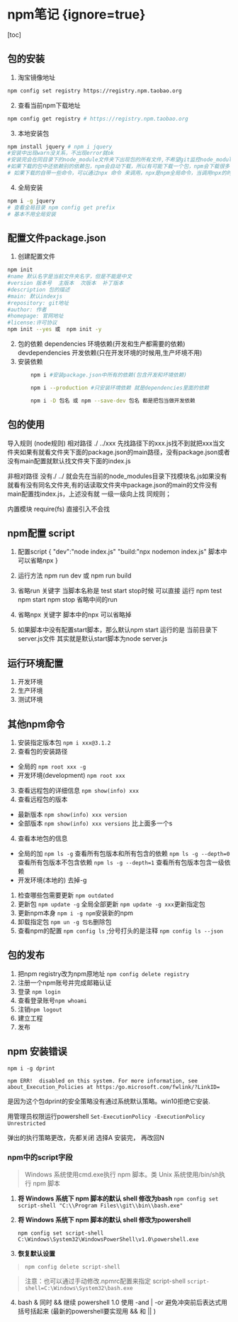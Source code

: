 # npm笔记 {ignore=true}

[toc]

## 包的安装

1. 淘宝镜像地址

```bash
npm config set registry https://registry.npm.taobao.org
```

2. 查看当前npm下载地址

```bash
npm config get registry # https://registry.npm.taobao.org
```

3. 本地安装包

```bash
npm install jquery # npm i jquery
#安装中出现warn没关系，不出现error就ok
#安装完会在同目录下的node_module文件夹下出现包的所有文件,不希望git监控node_modules文件夹 需要加入.gitignore文件，并在其中加入 node_modules字样就可忽略
#如果下载的包中还依赖别的依赖包，npm会自动下载，所以有可能下载一个包，npm会下载很多包加入在node_modules里面
# 如果下载的自带一些命令，可以通过npx 命令 来调用，npx是npm全局命令，当调用npx的时候，npm工具会在当前目录下的node_modules/.bin下面寻找这个命令，也就是说，下载的包如果自带命令会自动加入到当前node_modules/.bin目录下面 比如npx mocha
```

4. 全局安装

```bash
npm i -g jquery
# 查看全局目录 npm config get prefix
# 基本不用全局安装
```

## 配置文件package.json

1. 创建配置文件

```bash
npm init
#name 默认名字是当前文件夹名字，但是不能是中文
#version 版本号  主版本  次版本  补丁版本
#description 包的描述
#main: 默认indexjs
#repository: git地址
#author: 作者
#homepage: 官网地址
#license:许可协议
npm init --yes 或  npm init -y
```

2. 包的依赖
   dependencies 环境依赖(开发和生产都需要的依赖)
   devdependencies 开发依赖(只在开发环境的时候用,生产坏境不用)
3. 安装依赖
   ```bash
       npm i #安装package.json中所有的依赖(包含开发和坏境依赖)

       npm i --production #只安装环境依赖 就是dependencies里面的依赖

       npm i -D 包名 或 npm --save-dev 包名 都是把包当做开发依赖
   ```

## 包的使用

导入规则 (node规则)
相对路径 ./ ../xxx 先找路径下的xxx.js找不到就把xxx当文件夹如果有就看文件夹下面的package.json的main路径，没有package.json或者没有main配置就默认找文件夹下面的index.js

非相对路径 没有./ ../ 就会先在当前的node_modules目录下找模块名.js如果没有就看有没有同名文件夹,有的话读取文件夹中package.json的main的文件没有main配置找index.js，上述没有就 一级一级向上找 同规则；

内置模块 require(fs) 直接引入不会找

## npm配置 script

1. 配置script
   {
   "dev":"node index.js"
   "build:"npx nodemon index.js" 脚本中可以省略npx
   }
2. 运行方法 npm run dev 或 npm run build

3. 省略run 关键字
   当脚本名称是 test start stop时候 可以直接 运行 npm test npm start npm stop 省略中间的run

4. 省略npx 关键字
   脚本中的npx 可以省略掉

5. 如果脚本中没有配置start脚本，那么默认npm start 运行的是 当前目录下server.js文件 其实就是默认start脚本为node server.js

## 运行环境配置

1. 开发环境
2. 生产环境
3. 测试环境

## 其他npm命令

1. 安装指定版本包 `npm i xxx@3.1.2`
2. 查看包的安装路径

- 全局的 `npm root xxx -g`
- 开发环境(development) `npm root xxx`

3. 查看远程包的详细信息 `npm show(info) xxx`
4. 查看远程包的版本

- 最新版本 `npm show(info) xxx version`
- 全部版本 `npm show(info) xxx versions` 比上面多一个s

4. 查看本地包的信息

- 全局的加
  `npm ls -g` 查看所有包版本和所有包含的依赖
  `npm ls -g --depth=0` 查看所有包版本不包含依赖
  `npm ls -g --depth=1` 查看所有包版本包含一级依赖
- 开发环境(本地的) 去掉-g

1. 检查哪些包需要更新
   `npm outdated`
2. 更新包
   `npm update -g` 全局全部更新
   `npm update -g xxx`更新指定包
3. 更新npm本身
   `npm i -g npm`安装新的npm
4. 卸载指定包
   `npm un -g 包名`删除包
5. 查看npm的配置
   `npm config ls` ;分号打头的是注释
   `npm config ls --json`

## 包的发布

1. 把npm registry改为npm原地址
   `npm config delete registry`
2. 注册一个npm账号并完成邮箱认证
3. 登录 `npm login`
4. 查看登录账号`npm whoami`
5. 注销`npm logout`
6. 建立工程
7. 发布

## npm 安装错误

`npm i -g dprint`

`npm ERR!  disabled on this system. For more information, see about_Execution_Policies at https:/go.microsoft.com/fwlink/?LinkID=`

是因为这个包dprint的安全策略没有通过系统默认策略。win10拒绝它安装.

用管理员权限运行powershell `Set-ExecutionPolicy -ExecutionPolicy Unrestricted`

弹出的执行策略更改，先都关闭 选择A 安装完， 再改回N

### npm中的script字段

> Windows 系统使用cmd.exe执行 npm 脚本。类 Unix 系统使用/bin/sh执行 npm 脚本

1. **将 Windows 系统下 npm 脚本的默认 shell 修改为bash**
   `npm config set script-shell "C:\\Program Files\\git\\bin\\bash.exe"`  
2. **将 Windows 系统下 npm 脚本的默认 shell 修改为powershell**

   `npm config set script-shell C:\Windows\System32\WindowsPowerShell\v1.0\powershell.exe`

3. **恢复默认设置**

> `npm config delete script-shell`

> 注意：也可以通过手动修改.npmrc配置来指定 script-shell `script-shell=C:\Windows\System32\bash.exe`

4. bash & 同时 && 继续    powershell 1.0 使用 -and | -or 避免冲突前后表达式用括号括起来 (最新的powershell要实现用 && 和 || )

